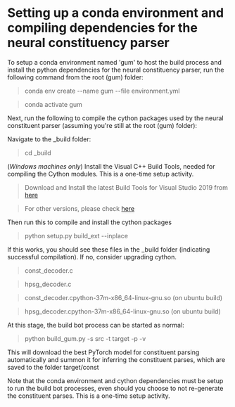 # Setting up a conda environment and compiling dependencies for the neural constituency parser

To setup a conda environment named 'gum' to host the build process and install the python dependencies for the neural constituency parser, run the following command from the root (gum) folder:

> conda env create --name gum --file environment.yml

> conda activate gum

Next, run the following to compile the cython packages used by the neural constituent parser (assuming you're still at the root (gum) folder):
 
Navigate to the _build folder:
> cd _build

(*Windows machines only*) Install the Visual C++ Build Tools, needed for compiling the Cython modules. This is a one-time setup activity.
> Download and Install the latest Build Tools for Visual Studio 2019 from [here](https://visualstudio.microsoft.com/downloads/#build-tools-for-visual-studio-2019)

> For other versions, please check [here](https://visualstudio.microsoft.com/visual-cpp-build-tools/)

Then run this to compile and install the cython packages
>  python setup.py build_ext --inplace

If this works, you should see these files in the _build folder (indicating successful compilation). If no, consider upgrading cython. 
> const_decoder.c 

> hpsg_decoder.c

> const_decoder.cpython-37m-x86_64-linux-gnu.so (on ubuntu build)

> hpsg_decoder.cpython-37m-x86_64-linux-gnu.so (on ubuntu build)

At this stage, the build bot process can be started as normal:
> python build_gum.py -s src -t target -p -v

This will download the best PyTorch model for constituent parsing automatically and summon it for inferring the constituent parses, which are saved to the folder target/const 

Note that the conda environment and cython dependencies must be setup to run the build bot processes, even should you choose to not re-generate the constituent parses. This is a one-time setup activity. 
